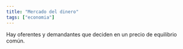 ```yaml
---
title: "Mercado del dinero"
tags: ["economia"]
---
```

Hay oferentes y demandantes que deciden en un precio de equilibrio común.